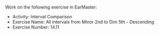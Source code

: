 Work on the following exercise in EarMaster:
- Activity: Interval Comparison
- Exercise Name: All intervals from Minor 2nd to Dim 5th - Descending
- Exercise Number: 14.11

